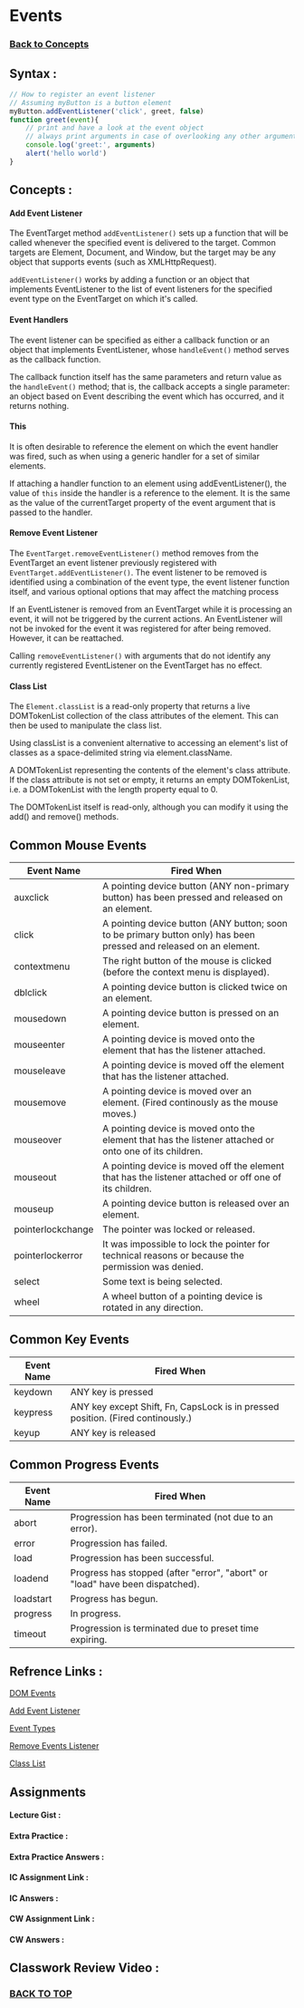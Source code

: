 # Events
### [Back to Concepts](./README.md)

## Syntax :
```JavaScript
// How to register an event listener 
// Assuming myButton is a button element
myButton.addEventListener('click', greet, false)
function greet(event){
    // print and have a look at the event object 
    // always print arguments in case of overlooking any other arguments
    console.log('greet:', arguments)
    alert('hello world')
}
```
## Concepts :

#### Add Event Listener
The EventTarget method `addEventListener()` sets up a function that will be called whenever the specified event is delivered to the target. Common targets are Element, Document, and Window, but the target may be any object that supports events (such as XMLHttpRequest).

`addEventListener()` works by adding a function or an object that implements EventListener to the list of event listeners for the specified event type on the EventTarget on which it's called.

#### Event Handlers
The event listener can be specified as either a callback function or an object that implements EventListener, whose `handleEvent()` method serves as the callback function.

The callback function itself has the same parameters and return value as the `handleEvent()` method; that is, the callback accepts a single parameter: an object based on Event describing the event which has occurred, and it returns nothing.

#### This
It is often desirable to reference the element on which the event handler was fired, such as when using a generic handler for a set of similar elements.

If attaching a handler function to an element using addEventListener(), the value of `this` inside the handler is a reference to the element. It is the same as the value of the currentTarget property of the event argument that is passed to the handler.

#### Remove Event Listener
The `EventTarget.removeEventListener()` method removes from the EventTarget an event listener previously registered with `EventTarget.addEventListener()`. The event listener to be removed is identified using a combination of the event type, the event listener function itself, and various optional options that may affect the matching process

If an EventListener is removed from an EventTarget while it is processing an event, it will not be triggered by the current actions. An EventListener will not be invoked for the event it was registered for after being removed. However, it can be reattached.

Calling `removeEventListener()` with arguments that do not identify any currently registered EventListener on the EventTarget has no effect.

#### Class List
The `Element.classList` is a read-only property that returns a live DOMTokenList collection of the class attributes of the element. This can then be used to manipulate the class list.

Using classList is a convenient alternative to accessing an element's list of classes as a space-delimited string via element.className.

A DOMTokenList representing the contents of the element's class attribute. If the class attribute is not set or empty, it returns an empty DOMTokenList, i.e. a DOMTokenList with the length property equal to 0.

The DOMTokenList itself is read-only, although you can modify it using the add() and remove() methods.

## Common Mouse Events 

|Event Name	        |Fired When
|-------------------|---------------------------------------------------------------------------------------------------------
|auxclick	        |A pointing device button (ANY non-primary button) has been pressed and released on an element.
|click	            |A pointing device button (ANY button; soon to be primary button only) has been pressed and released on an element.
|contextmenu	    |The right button of the mouse is clicked (before the context menu is displayed).
|dblclick	        |A pointing device button is clicked twice on an element.
|mousedown	        |A pointing device button is pressed on an element.
|mouseenter	        |A pointing device is moved onto the element that has the listener attached.
|mouseleave	        |A pointing device is moved off the element that has the listener attached.
|mousemove	        |A pointing device is moved over an element. (Fired continously as the mouse moves.)
|mouseover	        |A pointing device is moved onto the element that has the listener attached or onto one of its children.
|mouseout	        |A pointing device is moved off the element that has the listener attached or off one of its children.
|mouseup	        |A pointing device button is released over an element.
|pointerlockchange	|The pointer was locked or released.
|pointerlockerror	|It was impossible to lock the pointer for technical reasons or because the permission was denied.
|select	            |Some text is being selected.
|wheel          	|A wheel button of a pointing device is rotated in any direction.

## Common Key Events
|Event Name	        |Fired When
|-------------------|-------------------------------------------------------------------------------------------
|keydown	        |ANY key is pressed
|keypress	        |ANY key except Shift, Fn, CapsLock is in pressed position. (Fired continously.)
|keyup	            |ANY key is released

## Common Progress Events
|Event Name	|Fired When
|-----------|----------------------------------------------------------------------------
|abort	    |Progression has been terminated (not due to an error).
|error      |Progression has failed.
|load	    |Progression has been successful.
|loadend	|Progress has stopped (after "error", "abort" or "load" have been dispatched).
|loadstart	|Progress has begun.
|progress	|In progress.
|timeout	|Progression is terminated due to preset time expiring.

## Refrence Links :
[DOM Events](https://developer.mozilla.org/en-US/docs/Web/API/Document_Object_Model/Events)

[Add Event Listener](https://developer.mozilla.org/en-US/docs/Web/API/EventTarget/addEventListener)

[Event Types](https://developer.mozilla.org/en-US/docs/Web/Events)

[Remove Events Listener](https://developer.mozilla.org/en-US/docs/Web/API/EventTarget/removeEventListener)

[Class List](https://developer.mozilla.org/en-US/docs/Web/API/Element/classList)

## Assignments 


#### Lecture Gist :


#### Extra Practice :


#### Extra Practice Answers :


#### IC Assignment Link : 


#### IC Answers :


#### CW Assignment Link :


#### CW Answers :


## Classwork Review Video :

### [BACK TO TOP](#Events)